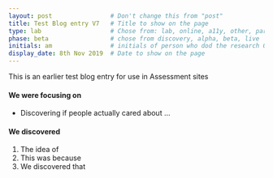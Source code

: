 ```yaml
---
layout: post                # Don't change this from "post"
title: Test Blog entry V7   # Title to show on the page
type: lab                   # Chose from: lab, online, a11y, other, partner
phase: beta                 # chose from discovery, alpha, beta, live
initials: am                # initials of person who dod the research OR who uploaded it to this site
display_date: 8th Nov 2019  # Date to show on the page
---
```


This is an earlier  test blog entry for use in Assessment sites
#### We were focusing on
- Discovering if people actually cared about ...



#### We discovered

1. The idea of
2. This was because
3. We discovered that
<!--more-->

